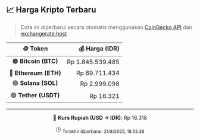 

<!-- HARGA_KRIPTO -->
## 📈 Harga Kripto Terbaru

> Data ini diperbarui secara otomatis menggunakan [CoinGecko API](https://www.coingecko.com/) dan [exchangerate.host](https://exchangerate.host/)

<div align="center">

| 🪙 Token | 💰 Harga (IDR) |
|:------:|---------------:|
| 🟠 **Bitcoin (BTC)**   | Rp 1.845.539.485 |
| 🔵 **Ethereum (ETH)**  | Rp 69.711.434 |
| 🟣 **Solana (SOL)**    | Rp 2.999.098 |
| 🟢 **Tether (USDT)**   | Rp 16.321 |

---

💱 **Kurs Rupiah (USD → IDR)**: Rp 16.318

🕒 <sub>Terakhir diperbarui: 21/8/2025, 18.53.38</sub>

</div>
<!-- /HARGA_KRIPTO -->